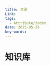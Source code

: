 ```yaml
---
title: 目录
Link: 
tags:
  - Attribute/index
date: 2025-05-26
key-words:
---
```

# 知识库

<IndexList :link-list="['[[医学常识]]','[[运动]]','[[教育]]']"/> 